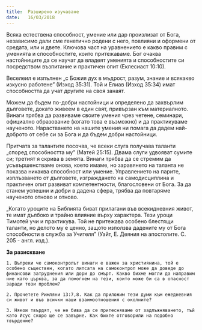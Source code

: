 ```yaml
---
title:  Разширено изучаване
date:   16/03/2018
---
```


Всяка естествена способност, умение или дар произлизат от Бога, независимо дали сме генетично родени с него, повлияни и оформени от средата, или и двете. Ключова част на уравнението е какво правим с уменията и способностите, които притежаваме. Бог очаква настойниците да се научат да владеят уменията и способностите си посредством възпитание и практичен опит (Еклесиаст 10:10).

Веселеил е изпълнен „с Божия дух в мъдрост, разум, знание и всякакво изкусно работене” (Изход 35:31). Той и Елиав (Изход 35:34) имат способността да учат другите на своя занаят.

Можем да бъдем по-добри настойници и определено да захвърлим дълговете, докато живеем в един свят, привързан към материалното. Винаги трябва да развиваме своите умения чрез четене, семинари, официално образование (когато това е възможно) и да практикуваме наученото. Нарастването на нашите умения ни помага да дадем най-доброто от себе си за Бога и да бъдем добри настойници.

Притчата за талантите посочва, че всеки слуга получава таланти „според способността му” (Матей 25:15). Двама слуги удвояват сумите си; третият я скрива в земята. Винаги трябва да се стремим да усъвършенстваме онова, което имаме, но заравянето на таланта не показва никаква способност или умение. Управлението на парите, изплъзването от дълговете, изграждането на самодисциплина и практичен опит развиват компетентности, благословени от Бога. За да станем успешни и добри в дадена сфера, трябва да повтаряме наученото отново и отново.

„Когато уроците на Библията биват прилагани във всекидневния живот, те имат дълбоко и трайно влияние върху характера. Тези уроци Тимотей учи и практикува. Той не притежава особено блестящи таланти, но делото му е ценно, защото използва дадените му от Бога способности в служба за Учителя” (Уайт, Е. Деяния на апостолите. С. 205 - англ. изд.).

**За разискване**

`1. Въпреки че самоконтролът винаги е важен за християнина, той е особено съществен, когато липсата на самоконтрол може да доведе до финансови затруднения или дори до смърт. Какво бихме могли да направим ние като църква, за да помогнем на тези, които може би са в опасност заради този проблем?`

`2. Прочетете Римляни 13:7,8. Как да приложим тези думи към ежедневния си живот и във всички наши взаимоотношения с околните?`

`3. Някои твърдят, че не бива да се притесняваме от задлъжняването, тъй като Исус скоро ще се завърне. Как бихте отговорили на подобно твърдение?`